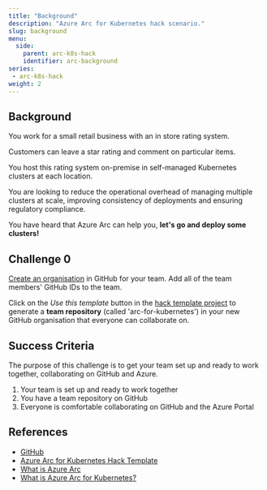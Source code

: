 ```yaml
---
title: "Background"
description: "Azure Arc for Kubernetes hack scenario."
slug: background
menu:
  side:
    parent: arc-k8s-hack
    identifier: arc-background
series:
 - arc-k8s-hack
weight: 2
---
```


## Background

You work for a small retail business with an in store rating system.

Customers can leave a star rating and comment on particular items.

You host this rating system on-premise in self-managed Kubernetes clusters at each location.

You are looking to reduce the operational overhead of managing multiple clusters at scale, improving consistency of deployments and ensuring regulatory compliance.

You have heard that Azure Arc can help you, **let's go and deploy some clusters!**

## Challenge 0

[Create an organisation](https://github.com/account/organizations/new?coupon=&plan=team_free) in GitHub for your team. Add all of the team members' GitHub IDs to the team.

Click on the _Use this template_ button in the [hack template project](https://github.com/jasoncabot-ms/arc-for-kubernetes) to generate a **team repository** (called 'arc-for-kubernetes') in your new GitHub organisation that everyone can collaborate on.

## Success Criteria

The purpose of this challenge is to get your team set up and ready to work together, collaborating on GitHub and Azure.

1. Your team is set up and ready to work together
1. You have a team repository on GitHub
1. Everyone is comfortable collaborating on GitHub and the Azure Portal

## References

* [GitHub](https://github.com)
* [Azure Arc for Kubernetes Hack Template](https://github.com/jasoncabot-ms/arc-for-kubernetes)
* [What is Azure Arc](https://azure.microsoft.com/services/azure-arc/#product-overview)
* [What is Azure Arc for Kubernetes?](https://docs.microsoft.com/azure/azure-arc/kubernetes/overview)
